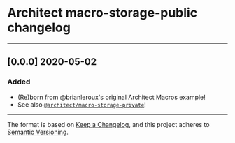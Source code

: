 # Architect macro-storage-public changelog

---

## [0.0.0] 2020-05-02

### Added

- (Re)born from @brianleroux's original Architect Macros example!
- See also [`@architect/macro-storage-private`](https://www.npmjs.com/package/@architect/macro-storage-private)!

---

The format is based on [Keep a Changelog](https://keepachangelog.com/en/1.0.0/), and this project adheres to [Semantic Versioning](https://semver.org/spec/v2.0.0.html).
